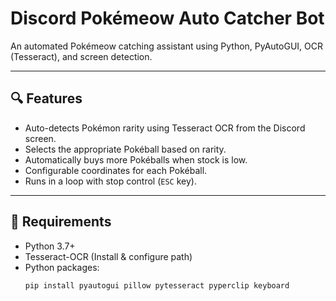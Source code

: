 # Discord Pokémeow Auto Catcher Bot

An automated Pokémeow catching assistant using Python, PyAutoGUI, OCR (Tesseract), and screen detection.

---

## 🔍 Features

- Auto-detects Pokémon rarity using Tesseract OCR from the Discord screen.
- Selects the appropriate Pokéball based on rarity.
- Automatically buys more Pokéballs when stock is low.
- Configurable coordinates for each Pokéball.
- Runs in a loop with stop control (`ESC` key).

---

## 🧰 Requirements

- Python 3.7+
- Tesseract-OCR (Install & configure path)
- Python packages:
  ```bash
  pip install pyautogui pillow pytesseract pyperclip keyboard
